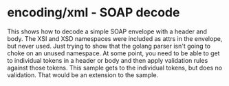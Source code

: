 # encoding/xml - SOAP decode

This shows how to decode a simple SOAP envelope with a header and body. The XSI and XSD namespaces were included as attrs in the envelope, but never used. Just trying to show that the golang parser isn't going to choke on an unused namespace. At some point, you need to be able to get to individual tokens in a header or body and then apply validation rules against those tokens. This sample gets to the individual tokens, but does no validation. That would be an extension to the sample.
